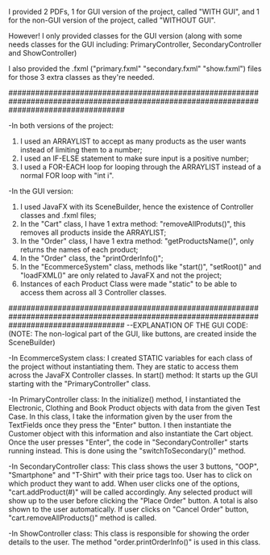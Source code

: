 I provided 2 PDFs, 1 for GUI version of the project, called "WITH GUI", and 1 for the non-GUI version of the project, called "WITHOUT GUI".

However! I only provided classes for the GUI version (along with some needs classes for the GUI including: PrimaryController, SecondaryController and ShowController)

I also provided the .fxml ("primary.fxml" "secondary.fxml" "show.fxml") files for those 3 extra classes as they're needed.

##########################################################################################################################################

-In both versions of the project:
1) I used an ARRAYLIST to accept as many products as the user wants instead of limiting them to a number;
2) I used an IF-ELSE statement to make sure input is a positive number;
3) I used a FOR-EACH loop for looping through the ARRAYLIST instead of a normal FOR loop with "int i".

-In the GUI version:
1) I used JavaFX with its SceneBuilder, hence the existence of Controller classes and .fxml files;
2) In the "Cart" class, I have 1 extra method: "removeAllProduts()", this removes all products inside the ARRAYLIST;
3) In the "Order" class, I have 1 extra method: "getProductsName()", only returns the names of each product;
4) In the "Order" class, the "printOrderInfo()";
5) In the "EcommerceSystem" class, methods like "start()", "setRoot()" and "loadFXML()" are only related to JavaFX and not the project;
6) Instances of each Product Class were made "static" to be able to access them across all 3 Controller classes.
   
##########################################################################################################################################
--EXPLANATION OF THE GUI CODE: (NOTE: The non-logical part of the GUI, like buttons, are created inside the SceneBuilder)

-In EcommerceSystem class:
   I created STATIC variables for each class of the project without instantiating them. They are static to access them across the JavaFX Controller classes.
   In start() method: It starts up the GUI starting with the "PrimaryController" class.

-In PrimaryController class:
   In the initialize() method, I instantiated the Electronic, Clothing and Book Product objects with data from the given Test Case. 
   In this class, I take the information given by the user from the TextFields once they press the "Enter" button.
   I then instantiate the Customer object with this information and also instantiate the Cart object.
   Once the user presses "Enter", the code in "SecondaryController" starts running instead. This is done using the "switchToSecondary()" method.
   
-In SecondaryController class:
   This class shows the user 3 buttons, "OOP", "Smartphone" and "T-Shirt" with their price tags too. 
   User has to click on which product they want to add.
   When user clicks one of the options, "cart.addProduct(#)" will be called accordingly.
   Any selected product will show up to the user before clicking the "Place Order" button.
   A total is also shown to the user automatically.
   If user clicks on "Cancel Order" button, "cart.removeAllProducts()" method is called.

-In ShowController class:
   This class is responsible for showing the order details to the user.
   The method "order.printOrderInfo()" is used in this class. 
